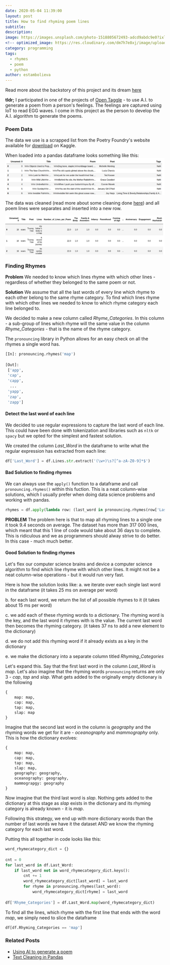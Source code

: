 ```yaml
---
date: 2020-05-04 11:39:00
layout: post
title: How to find rhyming poem lines
subtitle:
description: 
image: https://images.unsplash.com/photo-1518805672493-adcd9abdc9e0?ixlib=rb-1.2.1&ixid=eyJhcHBfaWQiOjEyMDd9&auto=format&fit=crop&w=1489&q=80
<!-- optimized_image: https://res.cloudinary.com/dm7h7e8xj/image/upload/c_scale,w_380/v1559825288/theme17_nlndhx.jpg -->
category: programming
tags:
  - rhymes
  - poem
  - python
author: estambolieva
---
```


Read more about the backstory of this project and its dream [here](http://katstam.com/ai-poem-generation/)

**tldr;**
I participated in one of the projects of [Open Taggle](http://opentaggle.com/) - to use A.I. to generate a poem from a person's feelings. The feelings are captured using IoT to read EGG waves. I come in this project as the person to develop the A.I. algorithm to generate the poems. 

### Poem Data

The data we use is a scrapped list from the Poetry Foundry's website available for [download](https://www.kaggle.com/tgdivy/poetry-foundation-poems) on Kaggle.

When loaded into a pandas dataframe looks something like this:
![Raw Poetry Foundry Data](https://raw.githubusercontent.com/estambolieva/estambolieva.github.io/master/assets/img/uploads/KagglePoetryFoundry.png)

The data was cleaned (read more about some cleaning done [here](http://katstam.com/text-cleaning-in-pandas/)) and all poem lines were separates and inserted into a new row.

![Raw and Clean Poetry Foundry Data](https://raw.githubusercontent.com/estambolieva/estambolieva.github.io/master/assets/img/uploads/KagglePoetryFoundry_cleaned.png)


### Finding Rhymes

**Problem**
We needed to know which lines rhyme with which other lines - regardless of whether they belonged to the same poem or not. 

**Solution**
We assume that all the last words of every line which rhyme to each other belong to the same rhyme category. To find which lines rhyme with which other lines we needed to know to which rhyme category each line belonged to.


We decided to make a new column called *Rhyme_Categories*. In this column - a sub-group of lines which rhyme will the same value in the column *Rhyme_Categories* - that is the name of the rhyme category.

The `pronouncing` library in Python allows for an easy check on all the rhymes a single word has.

```python
[In]: pronouncing.rhymes('map')

[Out]:
 ['app',
 'cap',
 'capp',
  ...
 'yapp',
 'zap',
 'zapp']
```

#### Detect the last word of each line

We decided to use regular expressions to capture the last word of each line. This could have been done with tokenization and libraries such as `nltk` or `spacy` but we opted for the simplest and fastest solution.

We created the column *Last_Word* in the dataframe to write what the regular expression has extracted from each line:

```python
df['Last_Word'] = df.Lines.str.extract('(\w+)\s?[^a-zA-Z0-9]*$')
```

#### Bad Solution to finding rhymes

We can always use the `apply()` function to a dataframe and call `pronouncing.rhymes()` within this fuction. This is a neat column-wise solutions, which I usually prefer when doing data science problems and working with pandas.

```python
rhymes = df.apply(lambda row: (last_word in pronouncing.rhymes(row['Last_Word'])), axis=1) 
```

**PROBLEM**
The problem here is that to map all rhyming lines to a single one it took 9.4 seconds on average. The dataset has more than 317 000 lines, which meant that this 1 line of code would take about 36 days to complete. This is ridiculous and we as programmers should alway strive to do better. In this case - much much better.

#### Good Solution to finding rhymes

Let's flex our computer science brains and device a computer science algorithm to find which line rhyme with which other lines. It might not be a neat column-wise operations - but it would run very fast.


Here is how the solution looks like:
a. we iterate over each single last word in the dataframe (it takes 25 ms on average per word)

b. for each last word, we return the list of all possible rhymes to it (it takes about 15 ms per word)

c. we add each of these rhyming words to a dictionary. The rhyming word is the key, and the last word it rhymes with is the value. The current last word then becomes the rhyming category. (it takes 37 ns to add a new element to the dictionary)

d. we do not add this rhyming word if it already exists as a key in the dictionary

e. we make the dictionary into a separate column titled *Rhyming_Categories*


Let's expand this. Say that the first last word in the column *Last_Word* is *map*. Let's also imagine that the rhyming words `pronouncing` returns are only 3 - *cap*, *tap* and *slap*. What gets added to the originally empty dictionary is the following

```
{
	map: map,
	cap: map, 
	tap: map,
	slap: map
}
```

Imagine that the second last word in the column is *geography* and the rhyming words we get for it are - *oceanography* and *mammography* only. This is how the dictionary evolves:

```
{
	map: map,
	cap: map, 
	tap: map,
	slap: map, 
	geography: geography, 
	oceanography: geography, 
	mammograpgy: geography
}
```

Now imagine that the third last word is *slap*. Nothing gets added to the dictionary at this stage as *slap* exists in the dictionary and its rhyming category is already known - it is *map*.

Following this strategy, we end up with more dictionary words than the number of last words we have it the dataset AND we know the rhyming category for each last word.

Putting this all together in code looks like this:

```python
word_rhymecategory_dict = {}

cnt = 0
for last_word in df.Last_Word:
    if last_word not in word_rhymecategory_dict.keys():
        cnt += 1
        word_rhymecategory_dict[last_word] = last_word
        for rhyme in pronouncing.rhymes(last_word):
            word_rhymecategory_dict[rhyme] = last_word

df['Rhyme_Categories'] = df.Last_Word.map(word_rhymecategory_dict)
```

To find all the lines, which rhyme with the first line that ends with the word *map*, we simply need to slice the dataframe

```python
df[df.Rhyming_Categories == 'map']
```

### Related Posts
* [Using AI to generate a poem](http://katstam.com/ai-poem-generation/)
* [Text Cleaning in Pandas](http://katstam.com/text-cleaning-in-pandas/)
